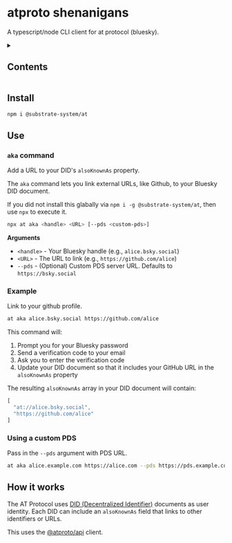 # atproto shenanigans

A typescript/node CLI client for at protocol (bluesky).

<details><summary><h2>Contents</h2></summary>

<!-- toc -->

- [Install](#install)
- [Use](#use)
  * [`aka` command](#aka-command)
  * [Example](#example)
  * [Using a custom PDS](#using-a-custom-pds)
- [How it works](#how-it-works)

<!-- tocstop -->

</details>

## Install

```sh
npm i @substrate-system/at
```

## Use

### `aka` command

Add a URL to your DID's `alsoKnownAs` property.

The `aka` command lets you link external URLs, like Github,
to your Bluesky DID document.

If you did not install this glabally via `npm i -g @substrate-system/at`,
then use `npx` to execute it.

```bash
npx at aka <handle> <URL> [--pds <custom-pds>]
```

**Arguments**

- `<handle>` - Your Bluesky handle (e.g., `alice.bsky.social`)
- `<URL>` - The URL to link (e.g., `https://github.com/alice`)
- `--pds` - (Optional) Custom PDS server URL. Defaults to `https://bsky.social`


### Example

Link to your github profile.

```sh
at aka alice.bsky.social https://github.com/alice
```

This command will:
1. Prompt you for your Bluesky password
2. Send a verification code to your email
3. Ask you to enter the verification code
4. Update your DID document so that it includes your GitHub URL in
   the `alsoKnownAs` property

The resulting `alsoKnownAs` array in your DID document will contain:

```js
[
  "at://alice.bsky.social",
  "https://github.com/alice"
]
```

### Using a custom PDS

Pass in the `--pds` argument with PDS URL.

```sh
at aka alice.example.com https://alice.com --pds https://pds.example.com
```

## How it works

The AT Protocol uses [DID (Decentralized Identifier)](https://atproto.com/specs/did)
documents as user identity. Each DID can include an
`alsoKnownAs` field that links to other identifiers or URLs.

This uses the
[@atproto/api](https://www.npmjs.com/package/@atproto/api) client.
